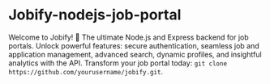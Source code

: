 # Jobify-nodejs-job-portal
Welcome to Jobify! 🚀 The ultimate Node.js and Express backend for job portals. Unlock powerful features: secure authentication, seamless job and application management, advanced search, dynamic profiles, and insightful analytics with the API. Transform your job portal today: `git clone https://github.com/yourusername/jobify.git`.
